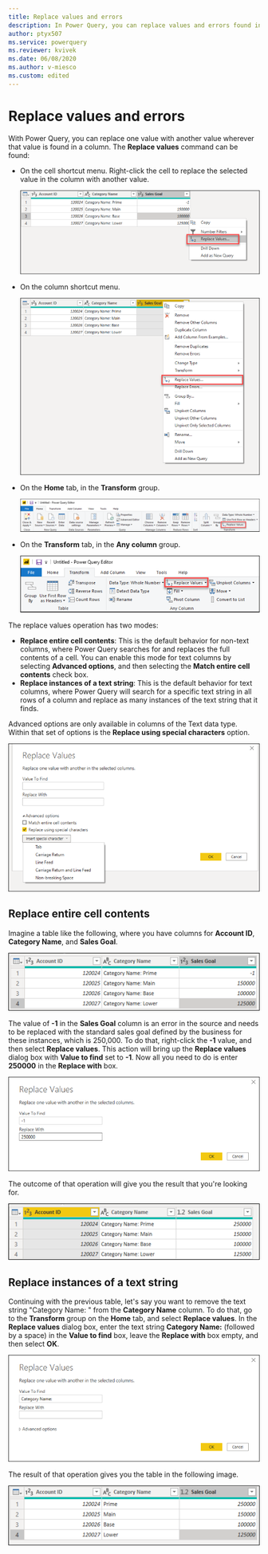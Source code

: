 ```yaml
---
title: Replace values and errors
description: In Power Query, you can replace values and errors found in one or multiple columns with a value of your choice. This article demonstrates how to do this transformation in Power Query.
author: ptyx507
ms.service: powerquery
ms.reviewer: kvivek
ms.date: 06/08/2020
ms.author: v-miesco
ms.custom: edited
---
```


# Replace values and errors

With Power Query, you can replace one value with another value wherever that value is found in a column. The **Replace values** command can be found:

- On the cell shortcut menu. Right-click the cell to replace the selected value in the column with another value. 

   ![Shortcut menu for replacing the selected value](images/me-replace-values-right-click.png "Shortcut menu for replacing the selected value")

- On the column shortcut menu.

   ![Shortcut menu for replacing the selected column](images/me-replace-values-right-click-column.png "Shortcut menu for replacing the selected column")

- On the **Home** tab, in the **Transform** group.

   ![Replace values on the Home tab](images/me-replace-values-home-tab.png "Replace values on the Home tab")

- On the **Transform** tab, in the **Any column** group.

   ![Replace values on the Transform tab](images/me-replace-values-transform-tab.png "Replace values on the Transform tab")

The replace values operation has two modes:

- **Replace entire cell contents**: This is the default behavior for non-text columns, where Power Query searches for and replaces the full contents of a cell. You can enable this mode for text columns by selecting **Advanced options**, and then selecting the **Match entire cell contents** check box.
- **Replace instances of a text string**: This is the default behavior for text columns, where Power Query will search for a specific text string in all rows of a column and replace as many instances of the text string that it finds.

Advanced options are only available in columns of the Text data type. Within that set of options is the **Replace using special characters** option.

![Replace using special characters option](images/me-replace-values-replace-using-special-characters.png "Replace using special characters option")

## Replace entire cell contents

Imagine a table like the following, where you have columns for **Account ID**, **Category Name**, and **Sales Goal**.

![Initial sample table with -1 in the first row of the Sales Goal column](images/me-replace-values-original-table.png "Initial sample table with -1 in the first row of the Sales Goal column")

The value of **-1** in the **Sales Goal** column is an error in the source and needs to be replaced with the standard sales goal defined by the business for these instances, which is 250,000. To do that, right-click the **-1** value, and then select **Replace values**. This action will bring up the **Replace values** dialog box with **Value to find** set to **-1**. Now all you need to do is enter **250000** in the **Replace with** box.

![Replace values for a non-text column](images/me-replace-values-numeric.png "Replace values for a non-text column")

The outcome of that operation will give you the result that you're looking for.

![Output sample table after the -1 value in the first row of the Sales Goal column was replaced with 250000](images/me-replace-values-original-after-numeric-replace.png "Output sample table after the -1 value in the first row of the Sales Goal column was replaced with 250000")

## Replace instances of a text string

Continuing with the previous table, let's say you want to remove the text string "Category Name: " from the **Category Name** column. To do that, go to the **Transform** group on the **Home** tab, and select **Replace values**. In the **Replace values** dialog box, enter the text string **Category Name:** (followed by a space) in the **Value to find** box, leave the **Replace with** box empty, and then select **OK**.

![Replace values for a text column](images/me-replace-values-text.png "Replace values for a text column")

The result of that operation gives you the table in the following image.

![Table with the Category Name: text removed from all rows of the Category Name column, leaving only the actual category name](images/me-replace-values-final-table.png "Table with the Category Name: text removed from all rows of the Category Name column, leaving only the actual category name")

